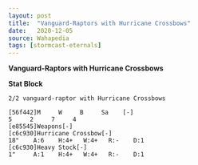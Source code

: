 ```yaml
---
layout: post
title:  "Vanguard-Raptors with Hurricane Crossbows"
date:   2020-12-05
source: Wahapedia
tags: [stormcast-eternals]
---
```


**Vanguard-Raptors with Hurricane Crossbows**

**Stat Block**
```
2/2 vanguard-raptor with Hurricane Crossbows
```

```
[56f442]M     W     B     Sa    [-]
5     2     7     4     
[e85545]Weapons[-]
[c6c930]Hurricane Crossbow[-]
18"    A:6    H:4+   W:4+   R:-    D:1   
[c6c930]Heavy Stock[-]
1"     A:1    H:4+   W:4+   R:-    D:1   
```


